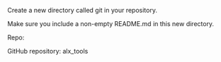 Create a new directory called git in your repository.

Make sure you include a non-empty README.md in this new directory.

Repo:

GitHub repository: alx_tools